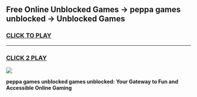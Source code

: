 
## Free Online Unblocked Games → peppa games unblocked → Unblocked Games
<h3>
<a href="https://premium.freeplayer.one?title=peppa_games_unblocked&ref=21F">CLICK TO PLAY</a></h3>
<hr>

<h3>
<a href="https://premium.freeplayer.one?title=peppa_games_unblocked&ref=21F">CLICK 2 PLAY</a>
  
</h3>

<a href="https://premium.freeplayer.one?title=peppa_games_unblocked&ref=21F/"><img src="https://clearcache.store/games.png"></a>


**peppa games unblocked games unblocked: Your Gateway to Fun and Accessible Online Gaming**
